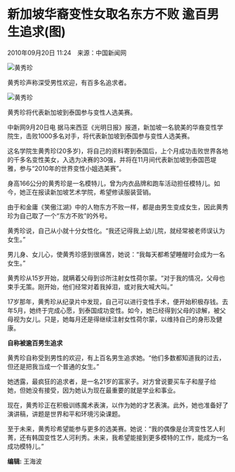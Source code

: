 # 新加坡华裔变性女取名东方不败 逾百男生追求(图)

2010年09月20日 11:24　来源：中国新闻网

![黄秀珍](http://www.chinanews.com.cn/fileftp/2010/04/2010-04-23/U76P4T47D13180F981DT20100423110629.jpg)

黄秀珍声称深受男性欢迎，有百多名追求者。

![黄秀珍](http://www.chinanews.com.cn/fileftp/2010/04/2010-04-23/U99P4T8D2545344F107DT20100920112454.jpg)

黄秀珍将代表新加坡到泰国参与变性人选美赛。

中新网9月20日电 据马来西亚《光明日报》报道，新加坡一名貌美的华裔变性学院生，击败1000多名对手，将代表新加坡到泰国参与变性人选美赛。

这名学院生黄秀珍(20多岁)，将自己的资料寄到泰国后，上个月成功击败世界各地的千多名变性美女，入选为决赛的30强，并将在11月间代表新加坡到泰国芭堤雅，参与“2010年的世界变性小姐选美赛”。

身高166公分的黄秀珍是一名模特儿，曾为内衣品牌和跑车活动担任模特儿。如今，她正在报读新加坡艺术学院，希望修读服装营销。

由于和金庸《笑傲江湖》中的人物东方不败一样，都是由男生变成女生，因此黄秀珍为自己取了一个“东方不败”的外号。

黄秀珍说，自己从小就十分女性化。“我还记得我上幼儿院，就经常被老师误认为女生。”

男儿身、女儿心，使黄秀珍感到很痛苦，她说：“我每天都希望睡醒时会成为一名女生。”

黄秀珍从15岁开始，就瞒着父母到诊所注射女性荷尔蒙。“对于我的情况，父母也束手无策。刚开始，他们经常对着我掉泪，或对我大喊大叫。”

17岁那年，黄秀珍从纪录片中发现，自己可以进行变性手术，便开始积极存钱。去年5月，她终于完成心愿，到泰国成功变性。如今，她已经得到父母的谅解，被父母视为女儿。只是，她每月还是得继续注射女性荷尔蒙，以维持自己的身形及健康。

**自称被逾百男生追求**

黄秀珍自称受到男性的欢迎，有上百名男生追求她。“他们多数都知道我的过去，但还是把我当成一个普通的女生。”

她透露，最疯狂的追求者，是一名21岁的富家子。对方曾说要买车子和屋子给她，但她没有接受，因为她认为现在最重要的就是学业和事业。

现在，黄秀珍正在积极训练魔术表演，以作为她的才艺表演。此外，她也准备好了演讲稿，讲题是世界和平和环境污染课题。

至于未来，黄秀珍希望能参与更多的选美赛。她说：“我的偶像是台湾变性艺人利菁，还有韩国变性艺人河利秀。未来，我希望能接到更多模特的工作，能成为一名成功模特儿。”

**编辑:** 王海波